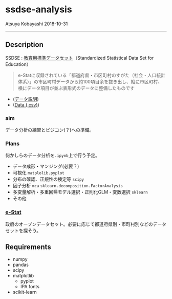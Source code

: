 # ssdse-analysis

Atsuya Kobayashi 2018-10-31

---

## Description  

SSDSE : [教育用標準データセット](https://www.nstac.go.jp/SSDSE/)（Standardized Statistical Data Set for Education）

> e-Statに収録されている「都道府県・市区町村のすがた（社会・人口統計体系）」の市区町村データから約100項目余を抜き出し、縦に市区町村、横にデータ項目が並ぶ表形式のデータに整備したものです


- ([データ説明](https://www.nstac.go.jp/SSDSE/SSDSE2018_kaisetsu.pdf))
- ([Data (.csv)](https://www.nstac.go.jp/SSDSE/SSDSE.csv))

### aim

データ分析の練習とビジコン(？)への準備。

### Plans

何かしらのデータ分析を`.ipynb`上で行う予定。

- データ成形・マンジング(必要？) 
- 可視化 `matplolib.pyplot`
- 分布の確認、正規性の検定等 `scipy`
- 因子分析 `mca` `sklearn.decomposition.FactorAnalysis`
- 多変量解析・多重回帰モデル選択・正則化GLM・変数選択 `sklearn`
- その他

### [e-Stat](https://www.e-stat.go.jp/)

政府のオープンデータセット。必要に応じて都道府県別・市町村別などのデータセットを探そう。

## Requirements

- numpy
- pandas
- scipy
- matplotlib
  - pyplot
  - IPA fonts
- scikit-learn
